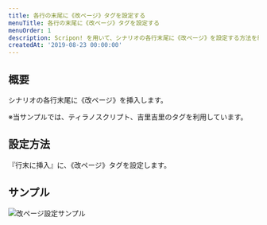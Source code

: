 ```yaml
---
title: 各行の末尾に《改ページ》タグを設定する
menuTitle: 各行の末尾に《改ページ》タグを設定する
menuOrder: 1
description: Scripon! を用いて、シナリオの各行末尾に《改ページ》を設定する方法を紹介します。
createdAt: '2019-08-23 00:00:00'
---
```


## 概要

シナリオの各行末尾に《改ページ》を挿入します。

※当サンプルでは、ティラノスクリプト、吉里吉里のタグを利用しています。

## 設定方法

『行末に挿入』に、《改ページ》タグを設定します。

## サンプル

![改ページ設定サンプル](/images/example/next-page-tag.png)
